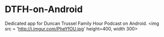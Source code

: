# DTFH-on-Android
Dedicated app for Duncan Trussel Family Hour Podcast on Android.
<img src = 'http://i.imgur.com/PheYfOU.jpg'  height=400, width 300>
